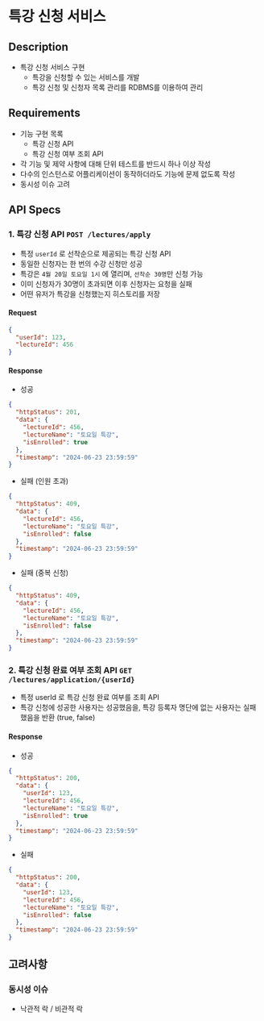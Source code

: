# 특강 신청 서비스

## Description

- 특강 신청 서비스 구현
  - 특강을 신청할 수 있는 서비스를 개발
  - 특강 신청 및 신청자 목록 관리를 RDBMS를 이용하여 관리

## Requirements

- 기능 구현 목록
    - 특강 신청 API
    - 특강 신청 여부 조회 API
- 각 기능 및 제약 사항에 대해 단위 테스트를 반드시 하나 이상 작성
- 다수의 인스턴스로 어플리케이션이 동작하더라도 기능에 문제 없도록 작성
- 동시성 이슈 고려

## API Specs

### 1. 특강 신청 API `POST /lectures/apply`

- 특정 `userId` 로 선착순으로 제공되는 특강 신청 API
- 동일한 신청자는 한 번의 수강 신청만 성공
- 특강은 `4월 20일 토요일 1시` 에 열리며, `선착순 30명`만 신청 가능
- 이미 신청자가 30명이 초과되면 이후 신청자는 요청을 실패
- 어떤 유저가 특강을 신청했는지 히스토리를 저장

#### Request

```json
{
  "userId": 123,
  "lectureId": 456
}
```

#### Response

- 성공
```json
{
  "httpStatus": 201,
  "data": {
    "lectureId": 456,
    "lectureName": "토요일 특강",
    "isEnrolled": true
  },
  "timestamp": "2024-06-23 23:59:59"
}
```
- 실패 (인원 초과)
```json
{
  "httpStatus": 409,
  "data": {
    "lectureId": 456,
    "lectureName": "토요일 특강",
    "isEnrolled": false
  },
  "timestamp": "2024-06-23 23:59:59"
}
```
- 실패 (중복 신청)
```json
{
  "httpStatus": 409,
  "data": {
    "lectureId": 456,
    "lectureName": "토요일 특강",
    "isEnrolled": false
  },
  "timestamp": "2024-06-23 23:59:59"
}
```

### 2. 특강 신청 완료 여부 조회 API `GET /lectures/application/{userId}`
- 특정 userId 로 특강 신청 완료 여부를 조회 API
- 특강 신청에 성공한 사용자는 성공했음을, 특강 등록자 명단에 없는 사용자는 실패했음을 반환 (true, false)

#### Response

- 성공
```json
{
  "httpStatus": 200,
  "data": {
    "userId": 123,
    "lectureId": 456,
    "lectureName": "토요일 특강",
    "isEnrolled": true
  },
  "timestamp": "2024-06-23 23:59:59"
}

```
- 실패
```json
{
  "httpStatus": 200,
  "data": {
    "userId": 123,
    "lectureId": 456,
    "lectureName": "토요일 특강",
    "isEnrolled": false
  },
  "timestamp": "2024-06-23 23:59:59"
}
```

## 고려사항
### 동시성 이슈 
- 낙관적 락 / 비관적 락

